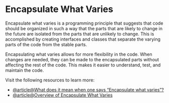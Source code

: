 # Encapsulate What Varies

Encapsulate what varies is a programming principle that suggests that code should be organized in such a way that the parts that are likely to change in the future are isolated from the parts that are unlikely to change. This is accomplished by creating interfaces and classes that separate the varying parts of the code from the stable parts.

Encapsulating what varies allows for more flexibility in the code. When changes are needed, they can be made to the encapsulated parts without affecting the rest of the code. This makes it easier to understand, test, and maintain the code.

Visit the following resources to learn more:

- [@article@What does it mean when one says “Encapsulate what varies”?](https://softwareengineering.stackexchange.com/questions/337413/what-does-it-mean-when-one-says-encapsulate-what-varies)
- [@article@Overview of Encapsulate What Varies](https://bootcamp.uxdesign.cc/software-design-principles-every-developers-should-know-23d24735518e)
